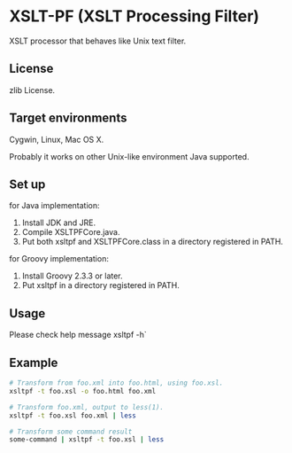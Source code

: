 XSLT-PF (XSLT Processing Filter)
=================================

XSLT processor that behaves like Unix text filter.

License
-------

zlib License.

Target environments
-------------------

Cygwin, Linux, Mac OS X.

Probably it works on other Unix-like environment Java supported.

Set up
------

for Java implementation:

1. Install JDK and JRE.
2. Compile XSLTPFCore.java.
2. Put both xsltpf and XSLTPFCore.class in a directory registered in PATH.

for Groovy implementation:

1. Install Groovy 2.3.3 or later.
2. Put xsltpf in a directory registered in PATH.

Usage
-----

Please check help message xsltpf -h`

Example
-------

```sh
# Transform from foo.xml into foo.html, using foo.xsl.
xsltpf -t foo.xsl -o foo.html foo.xml

# Transform foo.xml, output to less(1).
xsltpf -t foo.xsl foo.xml | less

# Transform some command result
some-command | xsltpf -t foo.xsl | less
```
